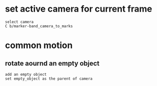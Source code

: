# set active camera for current frame
	select camera
	C b/marker-band_camera_to_marks

# common motion
## rotate aournd an empty object
	add an empty object
	set empty_object as the parent of camera
